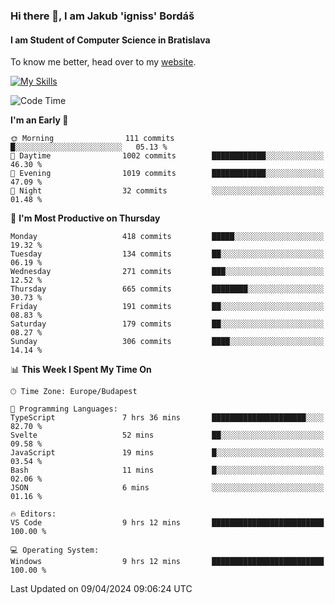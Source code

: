 ### Hi there 👋, I am Jakub 'igniss' Bordáš

#### I am Student of Computer Science in Bratislava
To know me better, head over to my [website](https://bordas.sk).

[![My Skills](https://skillicons.dev/icons?i=js,html,css,figma,svelte,java,kotlin,python,postgresql,typescript,nest,nodejs)](https://bordas.sk)


<!--START_SECTION:waka-->
![Code Time](http://img.shields.io/badge/Code%20Time-1%2C461%20hrs%2041%20mins-blue)

**I'm an Early 🐤** 

```text
🌞 Morning                111 commits         █░░░░░░░░░░░░░░░░░░░░░░░░   05.13 % 
🌆 Daytime                1002 commits        ████████████░░░░░░░░░░░░░   46.30 % 
🌃 Evening                1019 commits        ████████████░░░░░░░░░░░░░   47.09 % 
🌙 Night                  32 commits          ░░░░░░░░░░░░░░░░░░░░░░░░░   01.48 % 
```
📅 **I'm Most Productive on Thursday** 

```text
Monday                   418 commits         █████░░░░░░░░░░░░░░░░░░░░   19.32 % 
Tuesday                  134 commits         ██░░░░░░░░░░░░░░░░░░░░░░░   06.19 % 
Wednesday                271 commits         ███░░░░░░░░░░░░░░░░░░░░░░   12.52 % 
Thursday                 665 commits         ████████░░░░░░░░░░░░░░░░░   30.73 % 
Friday                   191 commits         ██░░░░░░░░░░░░░░░░░░░░░░░   08.83 % 
Saturday                 179 commits         ██░░░░░░░░░░░░░░░░░░░░░░░   08.27 % 
Sunday                   306 commits         ████░░░░░░░░░░░░░░░░░░░░░   14.14 % 
```


📊 **This Week I Spent My Time On** 

```text
🕑︎ Time Zone: Europe/Budapest

💬 Programming Languages: 
TypeScript               7 hrs 36 mins       █████████████████████░░░░   82.70 % 
Svelte                   52 mins             ██░░░░░░░░░░░░░░░░░░░░░░░   09.58 % 
JavaScript               19 mins             █░░░░░░░░░░░░░░░░░░░░░░░░   03.54 % 
Bash                     11 mins             █░░░░░░░░░░░░░░░░░░░░░░░░   02.06 % 
JSON                     6 mins              ░░░░░░░░░░░░░░░░░░░░░░░░░   01.16 % 

🔥 Editors: 
VS Code                  9 hrs 12 mins       █████████████████████████   100.00 % 

💻 Operating System: 
Windows                  9 hrs 12 mins       █████████████████████████   100.00 % 
```


 Last Updated on 09/04/2024 09:06:24 UTC
<!--END_SECTION:waka-->
